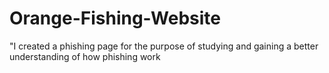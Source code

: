 # Orange-Fishing-Website
"I created a phishing page for the purpose of studying and gaining a better understanding of how phishing work
